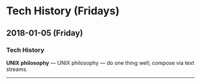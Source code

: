 # Tech History (Fridays)

## 2018-01-05 (Friday)

### Tech History
**UNIX philosophy** — UNIX philosophy — do one thing well; compose via text streams.

---

